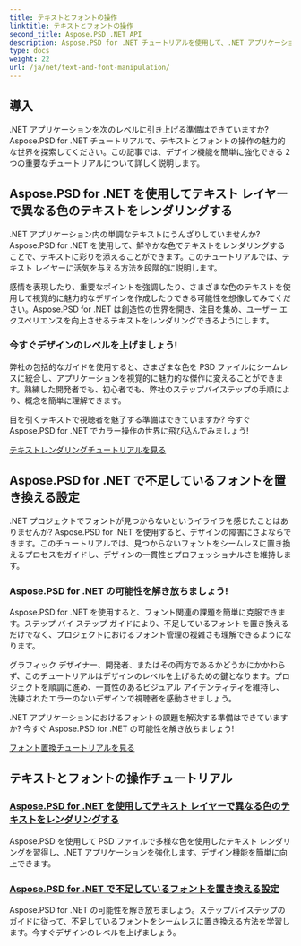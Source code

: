 ```yaml
---
title: テキストとフォントの操作
linktitle: テキストとフォントの操作
second_title: Aspose.PSD .NET API
description: Aspose.PSD for .NET チュートリアルを使用して、.NET アプリケーションを最大限に活用しましょう。鮮やかな色でテキストをレンダリングし、不足しているフォントをシームレスに置き換える方法を学習します。
type: docs
weight: 22
url: /ja/net/text-and-font-manipulation/
---
```


## 導入

.NET アプリケーションを次のレベルに引き上げる準備はできていますか? Aspose.PSD for .NET チュートリアルで、テキストとフォントの操作の魅力的な世界を探索してください。この記事では、デザイン機能を簡単に強化できる 2 つの重要なチュートリアルについて詳しく説明します。

## Aspose.PSD for .NET を使用してテキスト レイヤーで異なる色のテキストをレンダリングする

.NET アプリケーション内の単調なテキストにうんざりしていませんか? Aspose.PSD for .NET を使用して、鮮やかな色でテキストをレンダリングすることで、テキストに彩りを添えることができます。このチュートリアルでは、テキスト レイヤーに活気を与える方法を段階的に説明します。

感情を表現したり、重要なポイントを強調したり、さまざまな色のテキストを使用して視覚的に魅力的なデザインを作成したりできる可能性を想像してみてください。Aspose.PSD for .NET は創造性の世界を開き、注目を集め、ユーザー エクスペリエンスを向上させるテキストをレンダリングできるようにします。

### 今すぐデザインのレベルを上げましょう!

弊社の包括的なガイドを使用すると、さまざまな色を PSD ファイルにシームレスに統合し、アプリケーションを視覚的に魅力的な傑作に変えることができます。熟練した開発者でも、初心者でも、弊社のステップバイステップの手順により、概念を簡単に理解できます。

目を引くテキストで視聴者を魅了する準備はできていますか? 今すぐ Aspose.PSD for .NET でカラー操作の世界に飛び込んでみましょう!

[テキストレンダリングチュートリアルを見る](./render-text-different-colors/)

## Aspose.PSD for .NET で不足しているフォントを置き換える設定

.NET プロジェクトでフォントが見つからないというイライラを感じたことはありませんか? Aspose.PSD for .NET を使用すると、デザインの障害にさよならできます。このチュートリアルでは、見つからないフォントをシームレスに置き換えるプロセスをガイドし、デザインの一貫性とプロフェッショナルさを維持します。

### Aspose.PSD for .NET の可能性を解き放ちましょう!

Aspose.PSD for .NET を使用すると、フォント関連の課題を簡単に克服できます。ステップ バイ ステップ ガイドにより、不足しているフォントを置き換えるだけでなく、プロジェクトにおけるフォント管理の複雑さも理解できるようになります。

グラフィック デザイナー、開発者、またはその両方であるかどうかにかかわらず、このチュートリアルはデザインのレベルを上げるための鍵となります。プロジェクトを順調に進め、一貫性のあるビジュアル アイデンティティを維持し、洗練されたエラーのないデザインで視聴者を感動させましょう。

.NET アプリケーションにおけるフォントの課題を解決する準備はできていますか? 今すぐ Aspose.PSD for .NET の可能性を解き放ちましょう!

[フォント置換チュートリアルを見る](./replace-missing-fonts/)

## テキストとフォントの操作チュートリアル
### [Aspose.PSD for .NET を使用してテキスト レイヤーで異なる色のテキストをレンダリングする](./render-text-different-colors/)
Aspose.PSD を使用して PSD ファイルで多様な色を使用したテキスト レンダリングを習得し、.NET アプリケーションを強化します。デザイン機能を簡単に向上できます。
### [Aspose.PSD for .NET で不足しているフォントを置き換える設定](./replace-missing-fonts/)
Aspose.PSD for .NET の可能性を解き放ちましょう。ステップバイステップのガイドに従って、不足しているフォントをシームレスに置き換える方法を学習します。今すぐデザインのレベルを上げましょう。